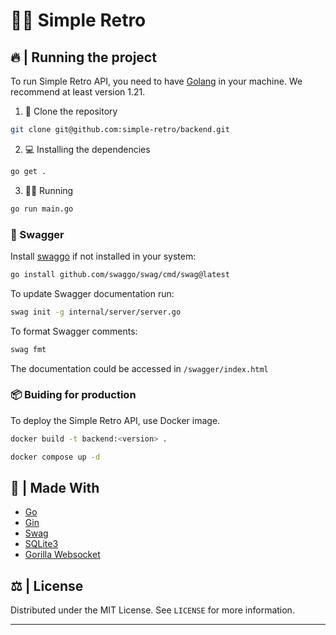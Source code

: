 # 👨‍💻 Simple Retro

## 🔥 | Running the project

To run Simple Retro API, you need to have [Golang](https://go.dev/) in your machine. We recommend at least version 1.21.

1. 🧹 Clone the repository

```bash
git clone git@github.com:simple-retro/backend.git
```

2. 💻 Installing the dependencies

```bash
go get .
```

3. 🏃‍♂️ Running

```bash
go run main.go
```

### 📖 Swagger

Install [swaggo](https://github.com/swaggo/swag) if not installed in your system:

```bash
go install github.com/swaggo/swag/cmd/swag@latest
```

To update Swagger documentation run:
```bash
swag init -g internal/server/server.go
```

To format Swagger comments:
```bash
swag fmt
```

The documentation could be accessed in `/swagger/index.html`

### 📦 Buiding for production

To deploy the Simple Retro API, use Docker image.

```bash
docker build -t backend:<version> .
```

```bash
docker compose up -d
```

## 🔨 | Made With 
 
- [Go](https://go.dev/) 
- [Gin](https://github.com/gin-gonic/gin) 
- [Swag](https://github.com/swaggo/swag)
- [SQLite3](https://github.com/mattn/go-sqlite3)
- [Gorilla Websocket](https://github.com/gorilla/websocket)

## ⚖️ | License

Distributed under the MIT License. See `LICENSE` for more information.

---

